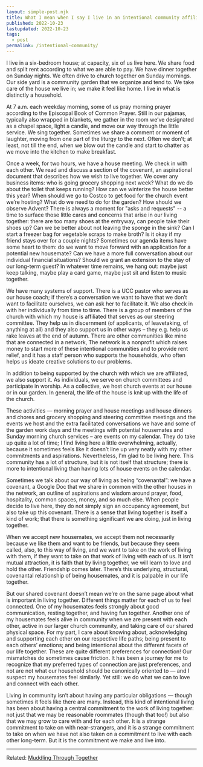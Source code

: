 ```yaml
---
layout: simple-post.njk
title: What I mean when I say I live in an intentional community affiliated with an Episcopal Church
published: 2022-10-23
lastupdated: 2022-10-23
tags: 
  - post
permalink: /intentional-community/
---
```

I live in a six-bedroom house; at capacity, six of us live here. We share food and split rent according to what we are able to pay. We have dinner together on Sunday nights. We often drive to church together on Sunday mornings. Our side yard is a community garden that we organize and tend to. We take care of the house we live in; we make it feel like home. I live in what is distinctly a household.

At 7 a.m. each weekday morning, some of us pray morning prayer according to the Episcopal Book of Common Prayer. Still in our pajamas, typically also wrapped in blankets, we gather in the room we’ve designated as a chapel space, light a candle, and move our way through the little service. We sing together. Sometimes we share a comment or moment of laughter, moving from one part of the liturgy to the next. Often we don’t; at least, not till the end, when we blow out the candle and start to chatter as we move into the kitchen to make breakfast.

Once a week, for two hours, we have a house meeting. We check in with each other. We read and discuss a section of the covenant, an aspirational document that describes how we wish to live together. We cover any business items: who is going grocery shopping next week? What do we do about the toilet that keeps running? How can we winterize the house better this year? When should we go to Costco to get food for the church event we’re hosting? What do we need to do for the garden? How should we observe Advent? There is always a moment for "asks and requests" -- a time to surface those little cares and concerns that arise in our living together: there are too many shoes at the entryway, can people take their shoes up? Can we be better about not leaving the sponge in the sink? Can I start a freezer bag for vegetable scraps to make broth? Is it okay if my friend stays over for a couple nights? Sometimes our agenda items have some heart to them: do we want to move forward with an application for a potential new housemate? Can we have a more full conversation about our individual financial situations? Should we grant an extension to the stay of our long-term guest? In whatever time remains, we hang out: maybe just keep talking, maybe play a card game, maybe just sit and listen to music together.

We have many systems of support. There is a UCC pastor who serves as our house coach; if there’s a conversation we want to have that we don’t want to facilitate ourselves, we can ask her to facilitate it. We also check in with her individually from time to time. There is a group of members of the church with which my house is affiliated that serves as our steering committee. They help us in discernment (of applicants, of leavetaking, of anything at all) and they also support us in other ways – they e.g. help us rake leaves at the end of autumn. There are other communities like mine that are connected in a network, The network is a nonprofit which raises money to start more of these intentional communities and to provide rent relief, and it has a staff person who supports the households, who often helps us ideate creative solutions to our problems.

In addition to being supported by the church with which we are affiliated, we also support it. As individuals, we serve on church committees and participate in worship. As a collective, we host church events at our house or in our garden. In general, the life of the house is knit up with the life of the church.

These activities — morning prayer and house meetings and house dinners and chores and grocery shopping and steering committee meetings and the events we host and the extra facilitated conversations we have and some of the garden work days and the meetings with potential housemates and Sunday morning church services – are events on my calendar. They do take up quite a lot of time; I find living here a little overwhelming, actually, because it sometimes feels like it doesn’t line up very neatly with my other commitments and aspirations. Nevertheless, I'm glad to be living here. This community has a lot of structure, but it is not itself that structure; there is more to intentional living than having lots of house events on the calendar.

Sometimes we talk about our way of living as being “covenantal”: we  have a covenant, a Google Doc that we share in common with the other houses in the network, an outline of aspirations and wisdom around prayer, food, hospitality, common spaces, money, and so much else. When people decide to live here, they do not simply sign an occupancy agreement, but also take up this covenant. There is a sense that living together is itself a kind of work; that there is something significant we are doing, just in living together.

When we accept new housemates, we accept them not necessarily because we like them and want to be friends, but because they seem called, also, to this way of living, and we want to take on the work of living with them, if they want to take on that work of living with each of us. It isn’t mutual attraction, it is faith that by living together, we will learn to love and hold the other. Friendship comes later. There’s this underlying, structural, covenantal relationship of being housemates, and it is palpable in our life together.

But our shared covenant doesn’t mean we’re on the same page about what is important in living together. Different things matter for each of us to feel connected. One of my housemates feels strongly about good communication, resting together, and having fun together. Another one of my housemates feels alive in community when we are present with each other, active in our larger church community, and taking care of our shared physical space. For my part, I care about knowing about, acknowledging and supporting each other on our respective life paths; being present to each others’ emotions; and being intentional about the different facets of our life together. These are quite different preferences for connection! Our mismatches do sometimes cause friction. It has been a journey for me to recognize that my preferred types of connection are just preferences, and not are not what our household should be canonically oriented to — and I suspect my housemates feel similarly. Yet still: we do what we can to love and connect with each other.

Living in community isn’t about having any particular obligations — though sometimes it feels like there are many. Instead, this kind of intentional living has been about having a central commitment to the work of living together: not just that we may be reasonable roommates (though that too!) but also that we may grow to care with and for each other. It is a strange commitment to take on with near-strangers, and it is a strange commitment to take on when we have not also taken on a commitment to live with each other long-term. But it is the commitment we make and live into.

***

Related: [Muddling Through Together](http://localhost:8080/muddling-through-together/)